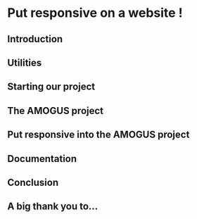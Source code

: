 # Put responsive on a website !
## Introduction 
## Utilities
## Starting our project 
## The AMOGUS project
## Put responsive into the AMOGUS project
## Documentation
## Conclusion
## A big thank you to...

